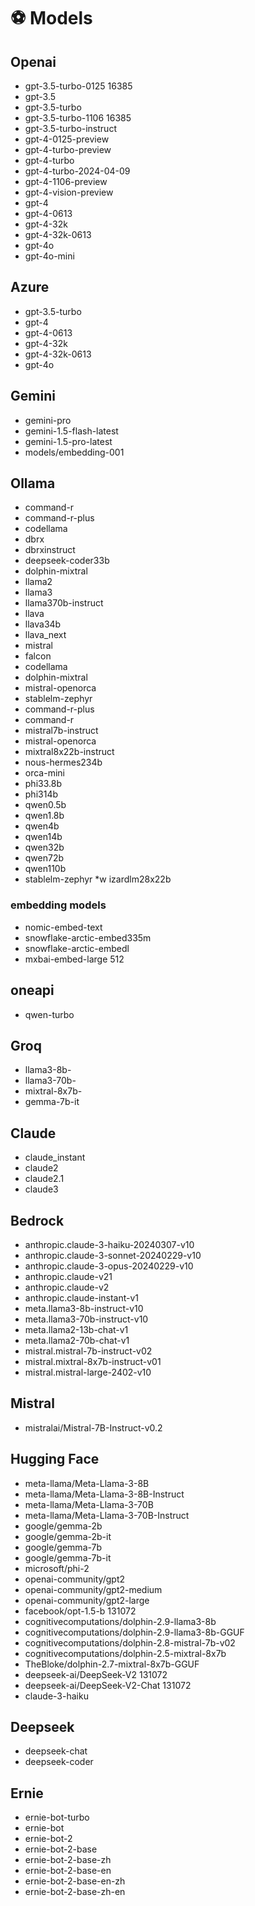 #  ⚽ Models

## Openai 
* gpt-3.5-turbo-0125 16385
* gpt-3.5 
* gpt-3.5-turbo 
* gpt-3.5-turbo-1106 16385
* gpt-3.5-turbo-instruct 
* gpt-4-0125-preview 
* gpt-4-turbo-preview 
* gpt-4-turbo 
* gpt-4-turbo-2024-04-09 
* gpt-4-1106-preview 
* gpt-4-vision-preview 
* gpt-4 
* gpt-4-0613 
* gpt-4-32k 
* gpt-4-32k-0613 
* gpt-4o 
* gpt-4o-mini
    
## Azure 
 * gpt-3.5-turbo 
 * gpt-4 
 * gpt-4-0613 
 * gpt-4-32k 
 * gpt-4-32k-0613 
 * gpt-4o 
    
## Gemini 
* gemini-pro 
* gemini-1.5-flash-latest
* gemini-1.5-pro-latest
* models/embedding-001 
    

## Ollama 
* command-r 
* command-r-plus 
* codellama 
* dbrx 
* dbrxinstruct 
* deepseek-coder33b 
* dolphin-mixtral 
* llama2 
* llama3 
* llama370b-instruct 
* llava 
* llava34b 
* llava_next 
* mistral 
* falcon 
* codellama 
* dolphin-mixtral 
* mistral-openorca 
* stablelm-zephyr 
* command-r-plus 
* command-r 
* mistral7b-instruct 
* mistral-openorca 
* mixtral8x22b-instruct 
* nous-hermes234b 
* orca-mini 
* phi33.8b 
* phi314b 
* qwen0.5b 
* qwen1.8b 
* qwen4b 
* qwen14b 
* qwen32b 
* qwen72b 
* qwen110b 
* stablelm-zephyr 
*w izardlm28x22b 
### embedding models
* nomic-embed-text 
* snowflake-arctic-embed335m 
* snowflake-arctic-embedl 
* mxbai-embed-large 512

## oneapi
* qwen-turbo
 
## Groq
* llama3-8b-
* llama3-70b-
* mixtral-8x7b-
* gemma-7b-it

## Claude
* claude_instant
* claude2
* claude2.1 
* claude3 

## Bedrock
* anthropic.claude-3-haiku-20240307-v10 
* anthropic.claude-3-sonnet-20240229-v10 
* anthropic.claude-3-opus-20240229-v10 
* anthropic.claude-v21 
* anthropic.claude-v2 
* anthropic.claude-instant-v1 
* meta.llama3-8b-instruct-v10 
* meta.llama3-70b-instruct-v10 
* meta.llama2-13b-chat-v1 
* meta.llama2-70b-chat-v1 
* mistral.mistral-7b-instruct-v02 
* mistral.mixtral-8x7b-instruct-v01 
* mistral.mistral-large-2402-v10 

## Mistral
* mistralai/Mistral-7B-Instruct-v0.2 

## Hugging Face
* meta-llama/Meta-Llama-3-8B 
* meta-llama/Meta-Llama-3-8B-Instruct 
* meta-llama/Meta-Llama-3-70B 
* meta-llama/Meta-Llama-3-70B-Instruct 
* google/gemma-2b 
* google/gemma-2b-it 
* google/gemma-7b 
* google/gemma-7b-it 
* microsoft/phi-2 
* openai-community/gpt2 
* openai-community/gpt2-medium 
* openai-community/gpt2-large 
* facebook/opt-1.5-b 131072
* cognitivecomputations/dolphin-2.9-llama3-8b 
* cognitivecomputations/dolphin-2.9-llama3-8b-GGUF 
* cognitivecomputations/dolphin-2.8-mistral-7b-v02 
* cognitivecomputations/dolphin-2.5-mixtral-8x7b 
* TheBloke/dolphin-2.7-mixtral-8x7b-GGUF 
* deepseek-ai/DeepSeek-V2 131072
* deepseek-ai/DeepSeek-V2-Chat 131072
* claude-3-haiku 

## Deepseek
* deepseek-chat 
* deepseek-coder 

## Ernie
* ernie-bot-turbo 
* ernie-bot 
* ernie-bot-2 
* ernie-bot-2-base 
* ernie-bot-2-base-zh 
* ernie-bot-2-base-en 
* ernie-bot-2-base-en-zh 
* ernie-bot-2-base-zh-en 
